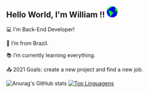 
## Hello World, I'm William !! <img src=https://github.com/Williamluqui/williamluqui/blob/main/Earth.gif width="30"> 

 

:computer: I'm Back-End Developer!

:house_with_garden: I’m from Brazil.

:books: I’m currently learning everything.

:outbox_tray: 2021 Goals: create a new project and find a new job.

![Anurag's GitHub stats](https://github-readme-stats.vercel.app/api?username=williamluqui&show_icons=true&theme=radical)
[![Top Linguagens](https://github-readme-stats.vercel.app/api/top-langs/?username=williamluqui&layout=compact)](https://github.com/williamluqui/github-readme-stats)

